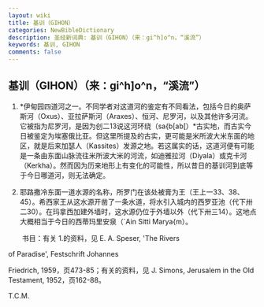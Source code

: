 ```yaml
---
layout: wiki
title: 基训（GIHON）
categories: NewBibleDictionary
description: 圣经新词典: 基训（GIHON）（来：gi^h]o^n，“溪流”）
keywords: 基训, GIHON
comments: false
---
```


## 基训（GIHON）（来：gi^h]o^n，“溪流”）

1. *伊甸园四道河之一。不同学者对这道河的鉴定有不同看法，包括今日的奥萨斯河（Oxus）、亚拉萨斯河（Araxes）、恒河、尼罗河，以及其他许多河流。它被指为尼罗河，是因为创二13说这河环绕（sa{b[ab[）*古实地，而古实今日被鉴定为埃塞俄比亚。但这里所提及的古实，更可能是米所波大米东面的地区，就是后来加瑟人（Kassites）发源之地。若这属实的话，这道河便有可能是一条由东面山脉流往米所波大米的河流，如迪雅拉河（Diyala）或克卡河（Kerkha）。然而因为历来地形上有变化的可能性，所以昔日的基训河到底等于今日哪道河，则无法确定。

2. 耶路撒冷东面一道水源的名称，所罗门在该处被膏为王（王上一33、38、45）。希西家王从这水源开凿了一条水道，将水引入城内的西罗亚池（代下卅二30）。在玛拿西加建外墙时，这水源仍位于外墙以外（代下卅三14）。这地点大概相当于今日的西蒂玛里安泉（`Ain Sitti Marya{m）。

　　书目：有关 1.的资料，见 E. A. Speser, 'The Rivers

of Paradise', Festschrift Johannes

Friedrich, 1959，页473-85；有关的资料，见 J. Simons, Jerusalem in the Old Testament, 1952，页162-88。

T.C.M.








